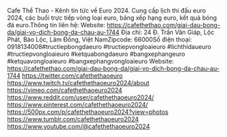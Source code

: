 Cafe Thể Thao - Kênh tin tức về Euro 2024. Cung cấp lịch thi đấu euro 2024, các buổi trực tiếp vòng loại euro, bảng xếp hạng euro, kết quả bóng đá euro.Thông tin liên hệ:
Website:
https://cafethethao.com/giai-dau-bong-da/giai-vo-dich-bong-da-chau-au-1744
Địa chỉ: 24 Đ. Trần Văn Giáp, Lộc Phát, Bảo Lộc, Lâm Đồng, Việt NamZipcode: 66000Số điện thoại: 0918134008#tructiepbongdaeuro #tructiepvongloaieuro #lichthidaueuro #tructiepvongloaieuro #ketquabongdaeuro #bangxephangeuro #ketquavongloaieuro #bangxephangvongloaieuro
Website:
https://cafethethao.com/giai-dau-bong-da/giai-vo-dich-bong-da-chau-au-1744
https://twitter.com/cafethethaoeuro
https://www.twitch.tv/cafethethaoeuro2024/about
https://vimeo.com/cafethethaoeuro2024
https://www.reddit.com/user/cafethethaoeuro2024/
https://www.pinterest.com/cafethethaoeuro2024/
https://500px.com/p/cafethethaoeuro2024?view=photos
https://www.tumblr.com/cafethethaoeuro2024
https://www.youtube.com/@cafethethaoeuro2024